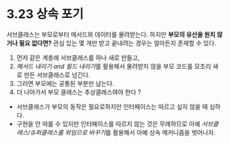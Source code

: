 # 3.23 상속 포기

서브클래스는 부모로부터 메서드와 데이터를 물려받는다. 하지만 **부모의 유산을 원치 않거나 필요 없다면?**
관심 있는 몇 개만 받고 끝내려는 경우는 얼마든지 존재할 수 있다.

1. 먼저 같은 계층에 서브클래스를 하나 새로 만들고,
2. *메서드 내리기 and 필드 내리기*를 활용해서 물려받지 않을 부모 코드를 모조리 새로 만든 서브클래스로 넘긴다.
3. 그러면 부모에는 공통된 부분만 남는다.
4. 더 나아가서 부모 클래스는 추상클래스여야 한다 ?

- 서브클래스가 부모의 동작은 필요로하지만 인터페이스는 따르고 싶지 않을 때 심하다. 
- 구현을 안 따를 수 있지만 인터페이스를 따르지 않는 것은 무례하므로 아예 *서브클래스/슈퍼클래스를 위임으로 바꾸기*를 활용해서 아예 상속 메커니즘을 벗어나자.

